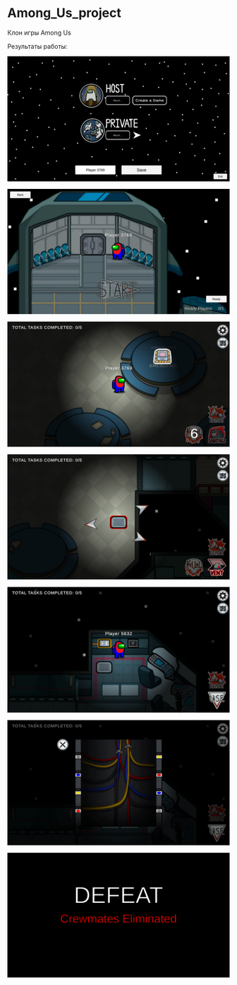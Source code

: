 # Among_Us_project
Клон игры Among Us


Результаты работы:

![Alt text](/demo/screen/Menu.png "Меню")

![Alt text](/demo/screen/Lobby.png "Лобби")

![Alt text](/demo/screen/Game.png "Игра")

![Alt text](/demo/screen/Vent.png "Вентиляция")

![Alt text](/demo/screen/View.png "Объект для взаимодействия")

![Alt text](/demo/screen/Task.png "Задание")

![Alt text](/demo/screen/End.png "Конец игры")

